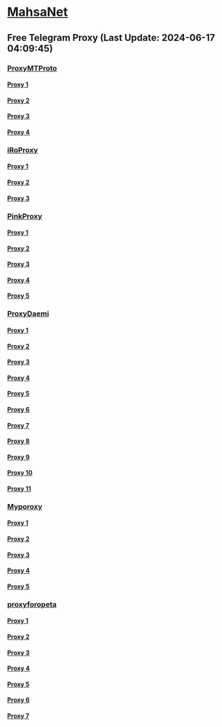 
# [MahsaNet](https://t.me/mahsa_net)
## Free Telegram Proxy (Last Update: 2024-06-17 04:09:45)
### [ProxyMTProto](https://t.me/ProxyMTProto)
#### [Proxy 1](tg://proxy?server=cloudflare.nokia.net.co.uk.do_yo.want_to.clash_with.this.www.microsoft.com.there_is_no.place_like.localhost.www.bing.com.count_with_me.cyou.net.digikala.com.msn.com.bsi.ir.enamad.ir.now_sud.again_to_fight.everyone.i_am.the_intern.Tamin-insure.foundation.&port=443&secret=7gAAAAAAAAAAAAAAAAAAAAB0Z2p1Lm9yZw%3D%3D)
#### [Proxy 2](tg://proxy?server=cloudflare.nokia.net.co.uk.do_yo.want_to.clash_with.this.www.microsoft.com.there_is_no.place_like.localhost.www.bing.com.count_with_me.cyou.net.digikala.com.msn.com.bsi.ir.enamad.ir.now_sud.again_to_fight.everyone.i_am.the_internet.cadnsvalidation.fun.&port=1234&secret=3QAAAAAAAAAAAAAAAAAAAAA%3D)
#### [Proxy 3](tg://proxy?server=cloudflare.nokia.net.co.uk.do_yo.want_to.clash_with.this.www.microsoft.com.there_is_no.place_like.localhost.www.bing.com.count_with_me.cyou.net.digikala.com.msn.com.bsi.ir.enamad.ir.now_sud.again_to_fight.everyone.i_am.the_interne.mizan-online.help.&port=443&secret=7gAAAAAAAAAAAAAAAAAAAAB0Z2p1Lm9yZw%3D%3D)
#### [Proxy 4](tg://proxy?server=cloudflare.nokia.net.co.uk.do_yo.want_to.clash_with.this.www.microsoft.com.there_is_no.place_like.localhost.www.bing.com.count_with_me.cyou.net.digikala.com.msn.com.bsi.ir.enamad.ir.now_sud.again_to_fight.everyone.i_am.the_internet.wellfarecheck.shop.&port=1234&secret=3QAAAAAAAAAAAAAAAAAAAAA=)
### [iRoProxy](https://t.me/iRoProxy)
#### [Proxy 1](tg://proxy?server=103.69.224.186&port=98&secret=_____________________w)
#### [Proxy 2](tg://proxy?server=103.69.224.231&port=150&secret=7HQighJPBNEnVRNB6tdkVw)
#### [Proxy 3](tg://proxy?server=103.69.224.186&port=98&secret=_____________________w)
### [PinkProxy](https://t.me/PinkProxy)
#### [Proxy 1](tg://proxy?server=94.177.51.41&port=777&secret=7HQighJPBNMYVRNB6tdkVw)
#### [Proxy 2](tg://proxy?server=94.177.51.10&port=8443&secret=7HQighJPBNMYVRNB6tdkVw)
#### [Proxy 3](tg://proxy?server=94.177.51.10&port=8443&secret=7HQighJPBNMYVRNB6tdkVw)
#### [Proxy 4](tg://proxy?server=94.177.51.10&port=8443&secret=7HQighJPBNMYVRNB6tdkVw)
#### [Proxy 5](tg://proxy?server=88.80.135.9&port=9889&secret=_____________________w)
### [ProxyDaemi](https://t.me/ProxyDaemi)
#### [Proxy 1](tg://proxy?server=Cloudflare.com.nokia.com.co.uk.do_yo.want_to.clash_with.this.www.microsoft.com.there_is_no.place_like.localhost.www.bing.com.count_with_me.cyou.net.digikala.com.msn.com.bsi.ir.khamanei.ir.again_to_fight.everyone.i_am.the_internet.dashakol.pw&port=5777&secret=FgMBAgABAAH8AwOG4kw63Q%3D%3D)
#### [Proxy 2](tg://proxy?server=cloudflare.nokia.net.co.uk.do_yo.want_to.clash_with.this.www.microsoft.com.there_is_no.place_like.localhost.www.bing.com.count_with_me.cyou.net.digikala.com.msn.com.bsi.ir.enamad.ir.now_sud.again_to_fight.everyone.i_am.the_interne.ir-students-news.gives.&port=443&secret=7gAAAAAAAAAAAAAAAAAAAAB0Z2p1Lm9yZw%3D%3D)
#### [Proxy 3](tg://proxy?server=88.80.135.9&port=9889&secret=_w)
#### [Proxy 4](tg://proxy?server=cloudflare.nokia.net.co.uk.do_yo.want_to.clash_with.this.www.microsoft.com.there_is_no.place_like.localhost.www.bing.com.count_with_me.cyou.net.digikala.com.msn.com.bsi.ir.enamad.ir.now_sud.again_to_fight.everyone.i_am.the_internet.wellfarecheck.shop.&port=1234&secret=3QAAAAAAAAAAAAAAAAAAAAA%3D)
#### [Proxy 5](tg://proxy?server=103.69.224.186&port=98&secret=_w)
#### [Proxy 6](tg://proxy?server=46.229.251.27&port=9889&secret=_w)
#### [Proxy 7](tg://proxy?server=cloudflare.com.nokia.co.uk.do_you.want_to.clash_without.this.www.microsoft.com.there_is_no.place_like.localhost.www.bing.com.count_with_me.cyou.net.digikala.com.msn.com.bsi.ir.enamad.ir.now_sudo.again_to_fight.everyone.i_am.ftp_internet.tcp-udp.co.uk.&port=3443&secret=FgMBAgABAAH8AwOG4kw63QPQ)
#### [Proxy 8](tg://proxy?server=cloudflare.com.nokia.co.uk.do_you.want_to.clash_without.this.www.microsoft.com.there_is_no.place_like.localhost.www.bing.com.count_with_me.cyou.net.digikala.com.msn.com.bsi.ir.enamad.ir.now_sudo.again_to_fight.everyone.i_am.tcp_internet.tcp-nat.co.uk.&port=3443&secret=FgMBAgABAAH8AwOG4kw63QPQ)
#### [Proxy 9](tg://proxy?server=cloudflare.com.nokia.co.uk.do_you.want_to.clash_without.this.www.microsoft.com.there_is_no.place_like.localhost.www.bing.com.count_with_me.cyou.net.digikala.com.msn.com.bsi.ir.enamad.ir.now_sudo.again_to_fight.everyone.i_am.nat_internet.dns-net.co.uk.&port=7443&secret=FgMBAgABAAH8AwOG4kw63QPQ)
#### [Proxy 10](tg://proxy?server=103.69.224.231&port=150&secret=7HQighJPBNEnVRNB6tdkVw)
#### [Proxy 11](tg://proxy?server=94.177.51.10&port=8443&secret=7HQighJPBNMYVRNB6tdkVw)
### [Myporoxy](https://t.me/Myporoxy)
#### [Proxy 1](tg://proxy?server=Cloudflare.com.nokia.com.co.uk.do_yo.want_to.clash_with.this.www.microsoft.com.there_is_no.place_like.localhost.www.bing.com.count_with_me.cyou.net.digikala.com.msn.com.bsi.ir.khamanei.ir.again_to_fight.everyone.i_am.the_internet.dortmond.sbs.&port=1881&secret=FgMBAgABAAH8AwOG4kw63Q==)
#### [Proxy 2](tg://proxy?server=Cloudflare.com.nokia.com.co.uk.do_yo.want_to.clash_with.this.www.microsoft.com.there_is_no.place_like.localhost.www.bing.com.count_with_me.cyou.net.digikala.com.www.enamad.ir.google.com.again_to_fight.everyone.i_am.the_internet.ghodratman.site&port=6550&secret=7HQighJPBNMYVRNB6tdkVwPQ)
#### [Proxy 3](tg://proxy?server=Cloudflare.com.nokia.com.co.uk.do_yo.want_to.clash_with.this.www.microsoft.com.there_is_no.place_like.localhost.www.bing.com.count_with_me.cyou.net.digikala.com.msn.com.bsi.ir.khamanei.ir.again_to_fight.everyone.i_am.the_internet.dashakol.pw&port=5777&secret=FgMBAgABAAH8AwOG4kw63Q==)
#### [Proxy 4](tg://proxy?server=Cloudflare.com.nokia.com.co.uk.do_yo.want_to.clash_with.this.www.microsoft.com.there_is_no.place_like.localhost.www.bing.com.count_with_me.cyou.net.digikala.com.www.enamad.ir.google.com.again_to_fight.everyone.i_am.the_internet.ghodratman.site&port=6550&secret=7HQighJPBNMYVRNB6tdkVwPQ)
#### [Proxy 5](tg://proxy?server=cloudflare.com.nokia.com.co.uk.do_yo.want_to.clash_with.this.www.microsoft.com.there_is_no.place_like.localhost.www.bing.com.count_with_me.cyou.net.digikala.com.www.enamad.ir.google.com.again_to_fight.everyone.i_am.the_internet.deragon.store&port=6550&secret=7HQighJPBNMYVRNB6tdkVwPQ)
### [proxyforopeta](https://t.me/proxyforopeta)
#### [Proxy 1](tg://proxy?server=cloudflare.sarpoosh_com.mehrpatogh.com.seemorgh.com.cloob_com.tci.ir.radiofarda.com.salamcinama_com.sahamyab.com.darmanito_com.etemadonline.com.rokna.net.ayandehnews.org.yerevan.college&port=443&secret=eeda411655b684fe87abf58ec2235e28167765622e62616c652e6972)
#### [Proxy 2](tg://proxy?server=cloudflare.sarpoosh_com.mehrpatogh.com.seemorgh.com.cloob_com.tci.ir.radiofarda.com.salamcinama_com.sahamyab.com.darmanito_com.etemadonline.com.rokna.net.ayandehnews.org.yerevan.college&port=443&secret=eeda411655b684fe87abf58ec2235e28167765622e62616c652e6972)
#### [Proxy 3](tg://proxy?server=www.web.rubika.htc.digi-ir.info.&port=443&secret=7vQ1mpsyX_HR5QhN8OD3U3t0Z2p1Lm9yZw)
#### [Proxy 4](tg://proxy?server=cloudflare.nokia.net.co.uk.do_yo.want_to.clash_with.this.www.microsoft.com.there_is_no.place_like.localhost.www.bing.com.count_with_me.cyou.net.digikala.com.msn.com.bsi.ir.enamad.ir.now_sud.again_to_fight.everyone.i_am.the_interne.mizan-online.help.&port=443&secret=7gAAAAAAAAAAAAAAAAAAAAB0Z2p1Lm9yZw%3D%3D)
#### [Proxy 5](tg://proxy?server=cloudflare.com.nokia.co.uk.do_you.want_to.clash_without.this.www.microsoft.com.there_is_no.place_like.localhost.www.bing.com.count_with_me.cyou.net.digikala.com.msn.com.bsi.ir.enamad.ir.now_sudo.again_to_fight.everyone.i_am.tcp_internet.tcp-nat.co.uk.&port=3443&secret=FgMBAgABAAH8AwOG4kw63QPQ)
#### [Proxy 6](tg://proxy?server=cloudflare.nokia.net.co.uk.do_yo.want_to.clash_with.this.www.microsoft.com.there_is_no.place_like.localhost.www.bing.com.count_with_me.cyou.net.digikala.com.msn.com.bsi.ir.enamad.ir.now_sud.again_to_fight.everyone.i_am.the_internet.lastofusapart.fun.&port=1234&secret=3QAAAAAAAAAAAAAAAAAAAAA%3D)
#### [Proxy 7](tg://proxy?server=cloudflare.nokia.net.co.uk.do_yo.want_to.clash_with.this.www.microsoft.com.there_is_no.place_like.localhost.www.bing.com.count_with_me.cyou.net.digikala.com.msn.com.bsi.ir.enamad.ir.now_sud.again_to_fight.everyone.i_am.the_interne.ir-students-news.gives.&port=443&secret=7gAAAAAAAAAAAAAAAAAAAAB0Z2p1Lm9yZw%3D%3D)

    